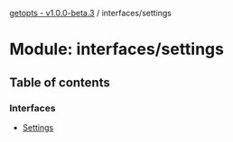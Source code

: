 [getopts - v1.0.0-beta.3](../README.md) / interfaces/settings

# Module: interfaces/settings

## Table of contents

### Interfaces

- [Settings](../interfaces/interfaces_settings.settings.md)
